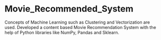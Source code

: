 # Movie_Recommended_System
Concepts of Machine Learning such as Clustering and Vectorization are used.  Developed a content based Movie Recommendation System with the help of Python libraries like NumPy, Pandas and Sklearn.
